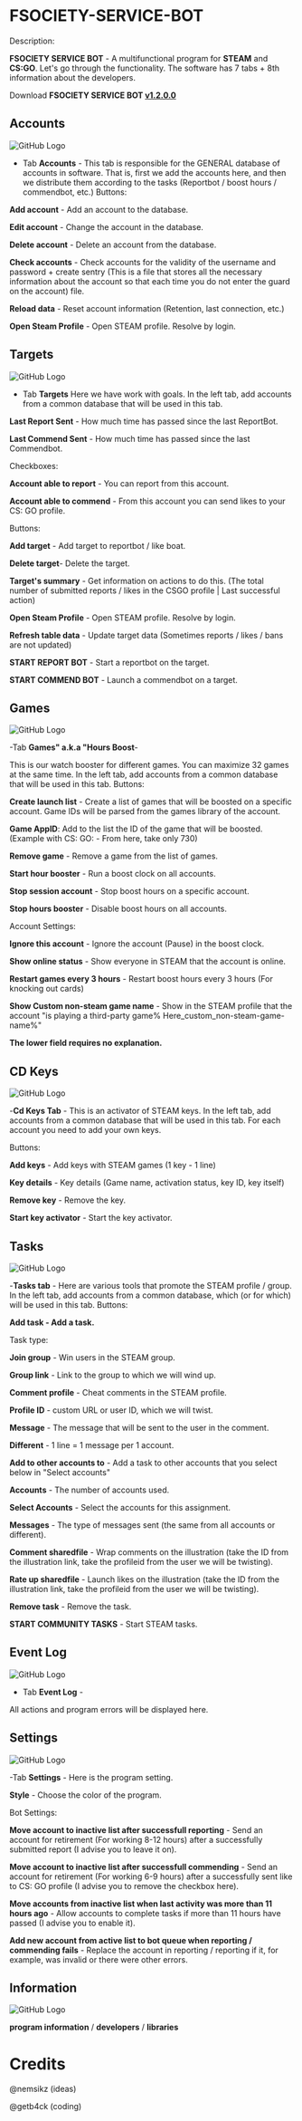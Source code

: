 # FSOCIETY-SERVICE-BOT

Description:

**FSOCIETY SERVICE BOT** - A multifunctional program for **STEAM** and **CS:GO**.
Let's go through the functionality. The software has 7 tabs + 8th information about the developers.

Download   **FSOCIETY SERVICE BOT [v1.2.0.0](https://github.com/despa1r1337/FSOCIETY-SERVICE-BOT/releases)**

## Accounts
![GitHub Logo](img/Screenshot_1.png)
- Tab **Accounts** -
This tab is responsible for the GENERAL database of accounts in software. That is, first we add the accounts here, and then we distribute them according to the tasks (Reportbot / boost hours / commendbot, etc.)
Buttons:

**Add account** - Add an account to the database.

**Edit account** - Change the account in the database.

**Delete account** - Delete an account from the database.

**Check accounts** - Check accounts for the validity of the username and password + create sentry (This is a file that stores all the necessary information about the account so that each time you do not enter the guard on the account) file.

**Reload data** - Reset account information (Retention, last connection, etc.)

**Open Steam Profile** - Open STEAM profile. Resolve by login.

## Targets
![GitHub Logo](img/Screenshot_2.png)

- Tab **Targets**
Here we have work with goals.
In the left tab, add accounts from a common database that will be used in this tab.

**Last Report Sent** - How much time has passed since the last ReportBot.

**Last Commend Sent** - How much time has passed since the last Commendbot.

Checkboxes:

**Account able to report** - You can report from this account.

**Account able to commend** - From this account you can send likes to your CS: GO profile.

Buttons:

**Add target** - Add target to reportbot / like boat.

**Delete target**- Delete the target.

**Target's summary** - Get information on actions to do this. (The total number of submitted reports / likes in the CSGO profile | Last successful action)

**Open Steam Profile** - Open STEAM profile. Resolve by login.

**Refresh table data** - Update target data (Sometimes reports / likes / bans are not updated)

**START REPORT BOT** - Start a reportbot on the target.

**START COMMEND BOT** - Launch a commendbot on a target.

## Games
![GitHub Logo](img/Screenshot_3.png)

-Tab **Games" a.k.a "Hours Boost**-

This is our watch booster for different games. You can maximize 32 games at the same time.
In the left tab, add accounts from a common database that will be used in this tab.
Buttons:

**Create launch list** - Create a list of games that will be boosted on a specific account. Game IDs will be parsed from the games library of the account.

**Game AppID**: Add to the list the ID of the game that will be boosted. (Example with CS: GO: - From here, take only 730)

**Remove game** - Remove a game from the list of games.

**Start hour booster** - Run a boost clock on all accounts.

**Stop session account** - Stop boost hours on a specific account.

**Stop hours booster** - Disable boost hours on all accounts.

Account Settings:

 **Ignore this account** - Ignore the account (Pause) in the boost clock.

 **Show online status** - Show everyone in STEAM that the account is online.

 **Restart games every 3 hours** - Restart boost hours every 3 hours (For knocking out cards)

 **Show Custom non-steam game name** - Show in the STEAM profile that the account "is playing a third-party game% Here_custom_non-steam-game-name%"

 **The lower field requires no explanation.**


## CD Keys
![GitHub Logo](img/Screenshot_4.png)

-**Cd Keys Tab** -
This is an activator of STEAM keys.
In the left tab, add accounts from a common database that will be used in this tab.
For each account you need to add your own keys.

Buttons:

**Add keys** - Add keys with STEAM games (1 key - 1 line)

**Key details** - Key details (Game name, activation status, key ID, key itself)

**Remove key** - Remove the key.

**Start key activator** - Start the key activator.

## Tasks
![GitHub Logo](img/Screenshot_5.png)


-**Tasks tab** -
Here are various tools that promote the STEAM profile / group.
In the left tab, add accounts from a common database, which (or for which) will be used in this tab.
Buttons:

**Add task - Add a task.**

 Task type:

 **Join group** - Win users in the STEAM group.

 **Group link** - Link to the group to which we will wind up.

 **Comment profile** - Cheat comments in the STEAM profile.

 **Profile ID** - custom URL or user ID, which we will twist.

 **Message** - The message that will be sent to the user in the comment.
 
 
 **Different** - 1 line = 1 message per 1 account.
 
 **Add to other accounts to** - Add a task to other accounts that you select below in "Select accounts"
 
 **Accounts** - The number of accounts used.
 
 **Select Accounts** - Select the accounts for this assignment.
 
 **Messages** - The type of messages sent (the same from all accounts or different).
 
 **Comment sharedfile** - Wrap comments on the illustration (take the ID from the illustration link, take the profileid from the user we will be twisting).
 
**Rate up sharedfile** - Launch likes on the illustration (take the ID from the illustration link, take the profileid from the user we will be twisting).

**Remove task** - Remove the task.

**START COMMUNITY TASKS** - Start STEAM tasks.

## Event Log
![GitHub Logo](img/Screenshot_6.png)


- Tab **Event Log** -

All actions and program errors will be displayed here.

## Settings
![GitHub Logo](img/Screenshot_7.png)


-Tab **Settings** -
Here is the program setting.

**Style** - Choose the color of the program.

Bot Settings:

**Move account to inactive list after successfull reporting** - Send an account for retirement (For working 8-12 hours) after a successfully submitted report (I advise you to leave it on).

**Move account to inactive list after successfull commending** - Send an account for retirement (For working 6-9 hours) after a successfully sent like to CS: GO profile (I advise you to remove the checkbox here).

**Move accounts from inactive list when last activity was more than 11 hours ago** - Allow accounts to complete tasks if more than 11 hours have passed (I advise you to enable it).

**Add new account from active list to bot queue when reporting / commending fails** - Replace the account in reporting / reporting if it, for example, was invalid or there were other errors.

## Information
![GitHub Logo](img/Screenshot_8.png)

**program information** / **developers** / **libraries**


# Credits

@nemsikz  (ideas)

@getb4ck (coding)



